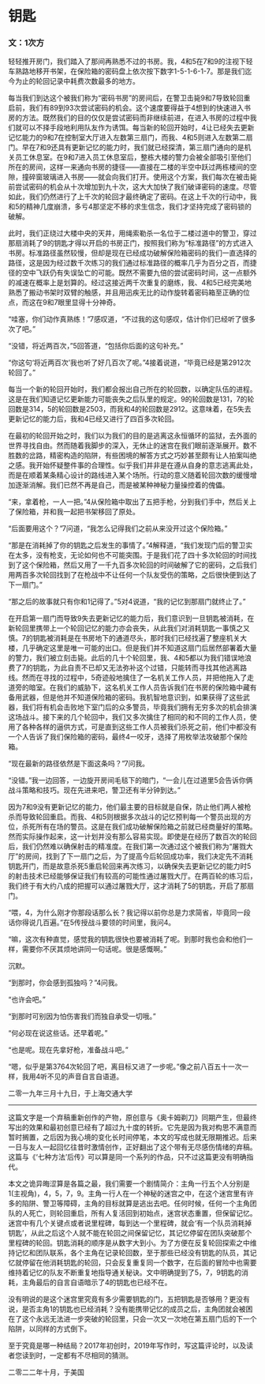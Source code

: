 # 钥匙

### 文：1次方


轻轻推开房门，我们踏入了那间再熟悉不过的书房。我，4和5在7和9的注视下轻车熟路地移开书架，在保险箱的密码盘上依次按下数字1-5-1-6-1-7。那是我们迄今为止的轮回记录中耗费次数最多的地方。

每当我们到达这个被我们称为“密码书房”的房间后，在警卫击毙9和7导致轮回重启前，我们有89到93次尝试密码的机会。这个速度要得益于4想到的快速进入书房的方法。既然我们的目的仅仅是尝试密码而非继续前进，在进入书房的过程中我们就可以不择手段地利用队友作为诱饵。每当新的轮回开始时，4让已经失去更新记忆能力的9和7在控制室大厅进入左数第三扇门，而我、4和5则进入左数第二扇门。早在7和9还具有更新记忆的能力时，我们就已经探清，第三扇门通向的是机关员工休息室。在9和7进入员工休息室后，整栋大楼的警力会被全部吸引至他们所在的房间，这样一来通向书房的捷径——直接在二楼的半空中跃过两栋楼间的空隙，撞碎窗玻璃进入书房——就会向我们打开。使用这个方案，我们每次在被击毙前尝试密码的机会从十次增加到九十次，这大大加快了我们破译密码的速度。尽管如此，我们仍然进行了上千次的轮回才最终确定了密码。在这上千次的行动中，我和5的精神几度崩溃，多亏4那坚定不移的求生信念，我们才坚持完成了密码锁的破解。

此时，我们正绕过大楼中央的天井，用绳索勒杀一名位于二楼过道中的警卫，穿过那扇消耗了9的钥匙才得以开启的书房正门，按照我们称为“标准路径”的方式进入书房。标准路径虽然较慢，但却是现在已经成功破解保险箱密码的我们一直选择的路径，这是因为经过数千次练习的我们通过标准路径的概率几乎为百分之百，而捷径的空中飞跃仍有失误坠亡的可能。既然不需要九倍的尝试密码时间，这一点额外的减速在概率上是划算的。经过这接近两千次重复的磨练，我、4和5已经完美地熟悉了搬动书架时双臂的触感，并且用迅疾无比的动作旋转着密码箱至正确的位点，而这在9和7眼里显得十分神奇。

“哇塞，你们动作真熟练！”7感叹道，“不过我的这句感叹，估计你们已经听了很多次了吧。”

“没错，将近两百次，”5回答道，“包括你后面的这句补充。”

“你这句‘将近两百次’我也听了好几百次了呢。”4接着说道，“毕竟已经是第2912次轮回了。”

每当一个新的轮回开始时，我们都会报出自己所在的轮回数，以确定队伍的进程。这是在我们知道记忆更新能力可能丧失之后队里的规定。9的轮回数是131，7的轮回数是314，5的轮回数是2503，而我和4的轮回数是2912。这意味着，在5失去更新记忆的能力后，我和4已经又进行了四百多次轮回。

在最初的轮回开始之时，我们以为我们的目的是逃离这永恒循环的监狱，去外面的世界寻找自由。然而随着我脚步的深入，无休止的迷宫在我们眼前逐渐展开。数不胜数的岔路，精密构造的陷阱，有些困境的解答方式之巧妙甚至颇有让人拍案叫绝之感。我开始怀疑整件事的合理性。似乎我们并非是在遵从自身的意志逃离此处，而是在顺着某条精心设计的路线进入某个场所。行动的意义随着轮回次数的缓慢增加逐渐消解。我们已然不再是自己，而是被某种神秘力量操控着的傀儡。

“来，拿着枪，一人一把。”4从保险箱中取出了五把手枪，分到我们手中，然后关上了保险箱，并和我一起把书架移回了原处。

“后面要用这个？”7问道，“我怎么记得我们之前从来没开过这个保险箱。”

“那是在消耗掉了你的钥匙之后发生的事情了。”4解释道，“我们发现门后的警卫实在太多，没有枪支，无论如何也不可能突围。于是我们花了四十多次轮回的时间找到了这个保险箱，然后又用了一千九百多次轮回的时间破解了它的密码，之后我们用两百多次轮回找到了在枪战中不让任何一个队友受伤的策略，之后很快便到达了下一扇门。”

“那之后的故事就只有你和1记得了。”5对4说道，“我的记忆到那扇门就终止了。”

在开启第一扇门而导致9失去更新记忆的能力后，我们意识到一旦钥匙被消耗，在新轮回里携带上一个轮回记忆的能力亦会丧失，从此我们对消耗钥匙一事慎之又慎。7的钥匙被消耗是在书房地下的通道尽头，那时我们已经找遍了整座机关大楼，几乎确定这里是唯一可能的出口。但是我们并不知道这扇门后居然部署着大量的警力，我们被立刻击毙。此后的几十个轮回里，我、4和5都以为我们错误地浪费了7的钥匙，为此自责不已却又无法弥补这个过错，只能转而寻找其他逃离路线。然而在寻找的过程中，5奇迹般地擒住了一名机关工作人员，并把他拖入了走道旁的暗室。在我们的威胁下，这名机关工作人员告诉我们在书房的保险箱中藏有备用武器，但是他并不知道保险箱的密码。我机智地意识到，如果获得了这些武器，我们将有机会击败地下室门后的众多警员，毕竟我们拥有无穷多次的机会排演这场战斗。接下来的几个轮回中，我们又多次擒住了相同的和不同的工作人员，使用了各种各样的逼供方式，可是直到这些工作人员被我们杀死之前，他们中都没有一个人告诉了我们保险箱的密码，最终4一咬牙，选择了用枚举法攻破那个保险箱。

“现在最新的路径依然是下面这条吗？”7问我。

“没错。”我一边回答，一边旋开房间毛毯下的暗门，“一会儿在过道里5会告诉你俩战斗策略和技巧。现在先进来吧，警卫还有半分钟到达。”

因为7和9没有更新记忆的能力，他们最主要的目标就是自保，防止他们两人被枪杀而导致轮回重启。而我、4和5则根据多次战斗的记忆预判每一个警员出现的方位，杀死所有在场的警员。这是在我们成功破解保险箱之前就已经商量好的策略。然而实际操作起来，这一计划并没有那么容易实现。即使是在经历了数百次的轮回后，我们仍然难以确保射击的精准度。在我们第一次通过这个被我们称为“屠戮大厅”的房间，找到了下一扇门之后，为了提高今后轮回成功率，我们决定先不消耗钥匙开门，而是故意杀死5重启轮回来再次练习，以确保失去更新记忆的能力时5的射击技术已经能够保证我们有较高的可能性通过屠戮大厅。在两百轮的练习后，我们终于有大约八成的把握可以通过屠戮大厅，这才消耗了5的钥匙，开启了那扇门。

“喂，4，为什么刚才你那段话那么长？我记得以前你总是力求简省，毕竟同一段话你得说几百遍。”在5传授战斗要领的时间里，我问4。

“嘛，这次有种直觉，感觉我的钥匙很快也要被消耗了呢。到那时我也会和他们一样，需要你不厌其烦地讲同一句话呢。很是感慨啊。”

沉默。

“到那时，你会感到孤独吗？”4问我。

“也许会吧。”

“到那时可别因为怕伤害我们而独自承受一切哦。”

“何必现在说这些话。还早着呢。”

“也是呢。现在先拿好枪，准备战斗吧。”

“嗯，似乎是第3764次轮回了吧，离目标又进了一步呢。”像之前八百五十一次一样，我用4听不见的声音自言自语道。


二零一九年三月十九日，于上海交通大学


----------------------

这篇文字是一个弃稿重新创作的产物，原创意与《奥卡姆剃刀》同期产生，但最终写出的效果和最初创意已经有了超过九十度的转折。它先是因为我对构思不满意而暂时搁置，之后因为我心境的变化长时间停笔，本文的写成也就无限期推迟。后来一日与友人一起回忆往昔时激情创作，正好翻出了这个带有无尽感伤情绪的弃稿。这篇与《‘七种方法’后传》可以算是同一个系列的作品，只不过这篇更没有明确指代。

本文之诡异晦涩算是各篇之最，我们需要一个剧情简介：主角一行五个人分别是1(主视角)，4，5，7，9。主角一行人在一个神秘的迷宫之中，在这个迷宫里有许多的陷阱、警卫等障碍，主角的目标就算是逃出去吧。任何时候，任何一个主角团队的人死亡，则轮回重启，所有人复活回到初始点，迷宫状态重置，但保留记忆。迷宫中有几个关键点或者说里程碑，每到达一个里程碑，就会‘有一个队员消耗掉钥匙’，从此之后这个人就不能在轮回之间保留记忆，其记忆停留在团队突破那个里程碑的轮回。钥匙消耗的顺序是从数字大到小。为了方便在反复轮回探索之中维持记忆和团队联系，各个主角在记录轮回数，至于那些已经没有钥匙的队员，其记忆就停留在他消耗钥匙的轮回，只会反复重复同一个数字，在后面的冒险中也需要维持着记忆的队友不断重复地指导通关秘诀。文中明确提到了5，7，9钥匙的消耗，主角最后的自言自语暗示了4的钥匙也已经不在。

没有明说的是这个迷宫里究竟有多少需要钥匙的门，五把钥匙是否够用？更没有说，是否主角1的钥匙也已经消耗？没有能携带记忆的成员之后，主角团就会被困在了这个永远无法进一步突破的轮回里，只会一次又一次地在第五扇门后的下一个陷阱，以同样的方式倒下。

至于究竟是哪一种结局？2017年初创时，2019年写作时，写这篇评论时，以及读者您读到时，一定都有不尽相同的猜测。



二零二二年十月，于美国



